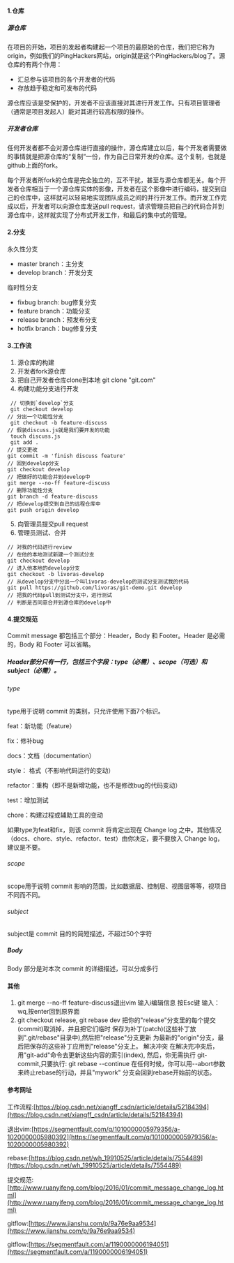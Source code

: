 #### 1.仓库
##### 源仓库
在项目的开始，项目的发起者构建起一个项目的最原始的仓库，我们把它称为origin，例如我们的PingHackers网站，origin就是这个PingHackers/blog了。源仓库的有两个作用：
+ 汇总参与该项目的各个开发者的代码
+ 存放趋于稳定和可发布的代码

源仓库应该是受保护的，开发者不应该直接对其进行开发工作。只有项目管理者（通常是项目发起人）能对其进行较高权限的操作。
##### 开发者仓库
任何开发者都不会对源仓库进行直接的操作，源仓库建立以后，每个开发者需要做的事情就是把源仓库的“复制”一份，作为自己日常开发的仓库。这个复制，也就是github上面的fork。

每个开发者所fork的仓库是完全独立的，互不干扰，甚至与源仓库都无关。每个开发者仓库相当于一个源仓库实体的影像，开发者在这个影像中进行编码，提交到自己的仓库中，这样就可以轻易地实现团队成员之间的并行开发工作。而开发工作完成以后，开发者可以向源仓库发送pull request，请求管理员把自己的代码合并到源仓库中，这样就实现了分布式开发工作，和最后的集中式的管理。

#### 2.分支
永久性分支
+ master branch：主分支
+ develop branch：开发分支

临时性分支
+ fixbug branch: bug修复分支
+ feature branch：功能分支
+ release branch：预发布分支
+ hotfix branch：bug修复分支

#### 3.工作流
1. 源仓库的构建
2. 开发者fork源仓库
3. 把自己开发者仓库clone到本地
git clone "git.com"
4. 构建功能分支进行开发
```
 // 切换到`develop`分支
 git checkout develop
// 分出一个功能性分支
 git checkout -b feature-discuss
// 假装discuss.js就是我们要开发的功能
 touch discuss.js
 git add .
// 提交更改
git commit -m 'finish discuss feature'
// 回到develop分支 
git checkout develop
// 把做好的功能合并到develop中
git merge --no-ff feature-discuss
// 删除功能性分支
git branch -d feature-discuss
// 把develop提交到自己的远程仓库中
git push origin develop
```
5. 向管理员提交pull request
6. 管理员测试、合并
```
// 对我的代码进行review
// 在他的本地测试新建一个测试分支
git checkout develop
// 进入他本地的develop分支
git checkout -b livoras-develop
// 从develop分支中分出一个叫livoras-develop的测试分支测试我的代码
git pull https://github.com/livoras/git-demo.git develop
// 把我的代码pull到测试分支中，进行测试
// 判断是否同意合并到源仓库的develop中
```

#### 4.提交规范
Commit message 都包括三个部分：Header，Body 和 Footer。Header 是必需的，Body 和 Footer 可以省略。

##### Header部分只有一行，包括三个字段：type（必需）、scope（可选）和subject（必需）。
###### type
type用于说明 commit 的类别，只允许使用下面7个标识。

feat：新功能（feature）

fix：修补bug

docs：文档（documentation）

style： 格式（不影响代码运行的变动）

refactor：重构（即不是新增功能，也不是修改bug的代码变动）

test：增加测试

chore：构建过程或辅助工具的变动

如果type为feat和fix，则该 commit 将肯定出现在 Change log 之中。其他情况（docs、chore、style、refactor、test）由你决定，要不要放入 Change log，建议是不要。
###### scope
scope用于说明 commit 影响的范围，比如数据层、控制层、视图层等等，视项目不同而不同。
###### subject
subject是 commit 目的的简短描述，不超过50个字符

##### Body
Body 部分是对本次 commit 的详细描述，可以分成多行

#### 其他
1. git merge --no-ff feature-discuss退出vim
输入i编辑信息
按Esc键
输入：wq,按enter回到原界面
2. git checkout release, git rebase dev
把你的"release"分支里的每个提交(commit)取消掉，并且把它们临时 保存为补丁(patch)(这些补丁放到".git/rebase"目录中),然后把"release"分支更新 为最新的"origin"分支，最后把保存的这些补丁应用到"release"分支上。
解决冲突
在解决完冲突后，用"git-add"命令去更新这些内容的索引(index), 然后，你无需执行 git-commit,只要执行: git rebase --continue
在任何时候，你可以用--abort参数来终止rebase的行动，并且"mywork" 分支会回到rebase开始前的状态。

#### 参考网址
工作流程:[https://blog.csdn.net/xiangff_csdn/article/details/52184394](https://blog.csdn.net/xiangff_csdn/article/details/52184394)

退出vim:[https://segmentfault.com/q/1010000005979356/a-1020000005980392](https://segmentfault.com/q/1010000005979356/a-1020000005980392)

rebase:[https://blog.csdn.net/wh_19910525/article/details/7554489](https://blog.csdn.net/wh_19910525/article/details/7554489)

提交规范:[http://www.ruanyifeng.com/blog/2016/01/commit_message_change_log.html](http://www.ruanyifeng.com/blog/2016/01/commit_message_change_log.html)

gitflow:[https://www.jianshu.com/p/9a76e9aa9534](https://www.jianshu.com/p/9a76e9aa9534)

gitflow:[https://segmentfault.com/a/1190000006194051](https://segmentfault.com/a/1190000006194051)
